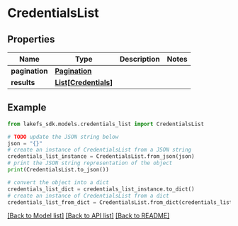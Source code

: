# CredentialsList


## Properties

Name | Type | Description | Notes
------------ | ------------- | ------------- | -------------
**pagination** | [**Pagination**](Pagination.md) |  | 
**results** | [**List[Credentials]**](Credentials.md) |  | 

## Example

```python
from lakefs_sdk.models.credentials_list import CredentialsList

# TODO update the JSON string below
json = "{}"
# create an instance of CredentialsList from a JSON string
credentials_list_instance = CredentialsList.from_json(json)
# print the JSON string representation of the object
print(CredentialsList.to_json())

# convert the object into a dict
credentials_list_dict = credentials_list_instance.to_dict()
# create an instance of CredentialsList from a dict
credentials_list_from_dict = CredentialsList.from_dict(credentials_list_dict)
```
[[Back to Model list]](../README.md#documentation-for-models) [[Back to API list]](../README.md#documentation-for-api-endpoints) [[Back to README]](../README.md)


